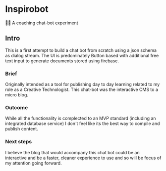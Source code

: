 # Inspirobot

🤖:bulb: A coaching chat-bot experiment

## Intro

This is a first attempt to build a chat bot from scratch using a json
schema as dialog stream. The UI is predominately Button based with
additional free text input to generate documents stored using firebase.

### Brief

Originally intended as a tool for publishing day to day learning
related to my role as a Creative Technologist. This chat-bot was the
interactive CMS to a micro blog.

### Outcome

While all the functionality is complected to an MVP standard (including
an integrated database service) I don't feel like its the best way to
compile and publish content.

### Next steps

I believe the blog that would accompany this chat bot could be an
interactive and be a faster, cleaner experience to use and so will
be focus of my attention going forward.
